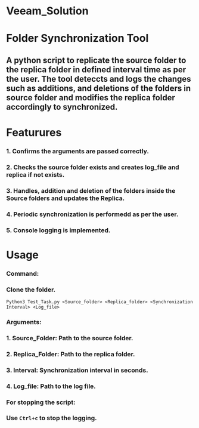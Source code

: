 # Veeam_Solution

# Folder Synchronization Tool

## A python script to replicate the source folder to the replica folder in defined interval time as per the user. The tool deteccts and logs the changes such as additions, and deletions of the folders in source folder and modifies the replica folder accordingly to synchronized.

# Featurures
### 1. Confirms the arguments are passed correctly. 
### 2. Checks the source folder exists and creates log_file and replica if not exists.
### 3. Handles, addition and deletion of the folders inside the Source folders and updates the Replica. 
### 4. Periodic synchronization is performedd as per the user.
### 5. Console logging is implemented.

# Usage

### Command:

### Clone the folder.

```
Python3 Test_Task.py <Source_folder> <Replica_folder> <Synchronization Interval> <Log_file>
```
### Arguments:
### 1. Source_Folder: Path to the source folder.
### 2. Replica_Folder: Path to the replica folder.
### 3. Interval: Synchronization interval in seconds.
### 4. Log_file: Path to the log file.

### For stopping the script:
### Use `Ctrl+c` to stop the logging.
